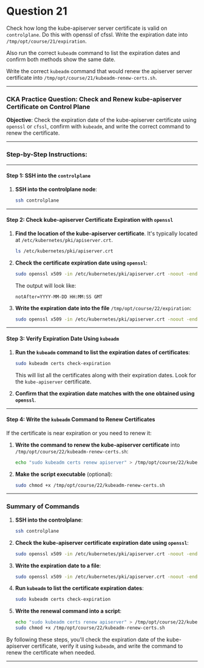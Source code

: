 # Question 21

Check how long the kube-apiserver server certificate is valid on `controlplane`. Do this with openssl of cfssl. Write the expiration date into `/tmp/opt/course/21/expiration`.

Also run the correct `kubeadm` command to list the expiration dates and confirm both methods show the same date.

Write the correct `kubeadm` command that would renew the apiserver server certificate into `/tmp/opt/course/21/kubeadm-renew-certs.sh`.

---

### CKA Practice Question: Check and Renew kube-apiserver Certificate on Control Plane

**Objective**: Check the expiration date of the kube-apiserver certificate using `openssl` or `cfssl`, confirm with `kubeadm`, and write the correct command to renew the certificate.

---

### Step-by-Step Instructions:

---

#### Step 1: SSH into the `controlplane`

1. **SSH into the controlplane node**:

   ```bash
   ssh controlplane
   ```

---

#### Step 2: Check kube-apiserver Certificate Expiration with `openssl`

1. **Find the location of the kube-apiserver certificate**. It's typically located at `/etc/kubernetes/pki/apiserver.crt`.

   ```bash
   ls /etc/kubernetes/pki/apiserver.crt
   ```

2. **Check the certificate expiration date using `openssl`**:

   ```bash
   sudo openssl x509 -in /etc/kubernetes/pki/apiserver.crt -noout -enddate
   ```

   The output will look like:

   ```
   notAfter=YYYY-MM-DD HH:MM:SS GMT
   ```

3. **Write the expiration date into the file** `/tmp/opt/course/22/expiration`:

   ```bash
   sudo openssl x509 -in /etc/kubernetes/pki/apiserver.crt -noout -enddate > /tmp/opt/course/22/expiration
   ```

---

#### Step 3: Verify Expiration Date Using `kubeadm`

1. **Run the `kubeadm` command to list the expiration dates of certificates**:

   ```bash
   sudo kubeadm certs check-expiration
   ```

   This will list all the certificates along with their expiration dates. Look for the `kube-apiserver` certificate.

2. **Confirm that the expiration date matches with the one obtained using `openssl`**.

---

#### Step 4: Write the `kubeadm` Command to Renew Certificates

If the certificate is near expiration or you need to renew it:

1. **Write the command to renew the kube-apiserver certificate** into `/tmp/opt/course/22/kubeadm-renew-certs.sh`:

   ```bash
   echo "sudo kubeadm certs renew apiserver" > /tmp/opt/course/22/kubeadm-renew-certs.sh
   ```

2. **Make the script executable** (optional):

   ```bash
   sudo chmod +x /tmp/opt/course/22/kubeadm-renew-certs.sh
   ```

---

### Summary of Commands

1. **SSH into the controlplane**:

   ```bash
   ssh controlplane
   ```

2. **Check the kube-apiserver certificate expiration date using `openssl`**:

   ```bash
   sudo openssl x509 -in /etc/kubernetes/pki/apiserver.crt -noout -enddate
   ```

3. **Write the expiration date to a file**:

   ```bash
   sudo openssl x509 -in /etc/kubernetes/pki/apiserver.crt -noout -enddate > /tmp/opt/course/22/expiration
   ```

4. **Run `kubeadm` to list the certificate expiration dates**:

   ```bash
   sudo kubeadm certs check-expiration
   ```

5. **Write the renewal command into a script**:

   ```bash
   echo "sudo kubeadm certs renew apiserver" > /tmp/opt/course/22/kubeadm-renew-certs.sh
   sudo chmod +x /tmp/opt/course/22/kubeadm-renew-certs.sh
   ```

By following these steps, you'll check the expiration date of the kube-apiserver certificate, verify it using `kubeadm`, and write the command to renew the certificate when needed.

---
